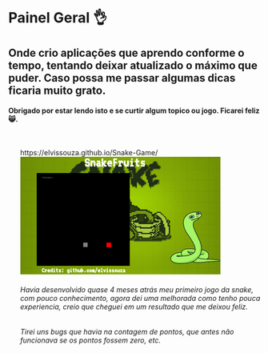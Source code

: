 <h1>Painel Geral 👌</h1>

<h2>Onde crio aplicações que aprendo conforme o tempo, tentando deixar atualizado o máximo que puder. Caso possa me passar algumas dicas ficaria muito grato.</h2>
<h4>Obrigado por estar lendo isto e se curtir algum topico ou jogo. Ficarei feliz 😸.</h4><br>
<ol
  <b>https://elvissouza.github.io/Snake-Game/<b><br>
    <img src ="https://raw.githubusercontent.com/elvissouza/elvissouza.github.io/master/Snake-Game/assets/gifOfGame.gif">
    <h6>Havia desenvolvido quase 4 meses atrás meu primeiro jogo da snake, com pouco conhecimento, agora dei uma melhorada como tenho    pouca experiencia, creio que cheguei em um resultado que me deixou feliz.</h6>
    <h6>Tirei uns bugs que havia na contagem de pontos, que antes não funcionava se os pontos fossem zero, etc.</h6>
<ol>
